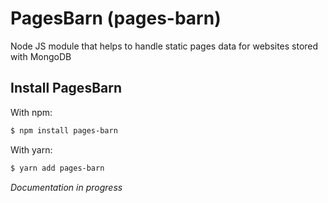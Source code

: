# PagesBarn (pages-barn)

Node JS module that helps to handle static pages data for websites stored with MongoDB

## Install PagesBarn

With npm:
```bash
$ npm install pages-barn
```

With yarn:
```bash
$ yarn add pages-barn
```

*Documentation in progress*
